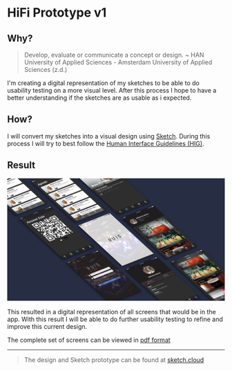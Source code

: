 # HiFi Prototype v1
## Why?
> Develop, evaluate or communicate a concept or design.  ~ HAN University of Applied Sciences - Amsterdam University of Applied Sciences (z.d.)

I'm creating a digital representation of my sketches to be able to do usability testing on a more visual level. After this process I hope to have a better understanding if the sketches are as usable as i expected.

## How?
I will convert my sketches into a visual design using [Sketch](https://www.sketchapp.com). During this process I will try to best follow the [Human Interface Guidelines (HIG)](https://developer.apple.com/design/human-interface-guidelines/ios/overview/themes/).

## Result
![HiFi screens v1](../assets/images/hifi-v1-banner.jpg)

This resulted in a digital representation of all screens that would be in the app. With this result I will be able to do further usability testing to refine and improve this current design.

The complete set of screens can be viewed in [pdf format](../assets/downloads/hifi-v1.pdf)

---

> The design and Sketch prototype can be found at [sketch.cloud](https://sketch.cloud/s/5xWvE)
